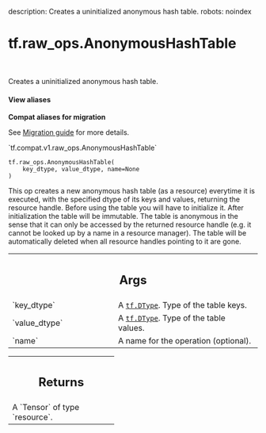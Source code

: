 description: Creates a uninitialized anonymous hash table.
robots: noindex

# tf.raw_ops.AnonymousHashTable

<!-- Insert buttons and diff -->

<table class="tfo-notebook-buttons tfo-api nocontent" align="left">

</table>



Creates a uninitialized anonymous hash table.


<section class="expandable">
  <h4 class="showalways">View aliases</h4>
  <p>
<b>Compat aliases for migration</b>
<p>See
<a href="https://www.tensorflow.org/guide/migrate">Migration guide</a> for
more details.</p>
<p>`tf.compat.v1.raw_ops.AnonymousHashTable`</p>
</p>
</section>

<pre class="devsite-click-to-copy prettyprint lang-py tfo-signature-link">
<code>tf.raw_ops.AnonymousHashTable(
    key_dtype, value_dtype, name=None
)
</code></pre>



<!-- Placeholder for "Used in" -->

This op creates a new anonymous hash table (as a resource) everytime
it is executed, with the specified dtype of its keys and values,
returning the resource handle.  Before using the table you will have
to initialize it.  After initialization the table will be
immutable. The table is anonymous in the sense that it can only be
accessed by the returned resource handle (e.g. it cannot be looked up
by a name in a resource manager). The table will be automatically
deleted when all resource handles pointing to it are gone.

<!-- Tabular view -->
 <table class="responsive fixed orange">
<colgroup><col width="214px"><col></colgroup>
<tr><th colspan="2"><h2 class="add-link">Args</h2></th></tr>

<tr>
<td>
`key_dtype`<a id="key_dtype"></a>
</td>
<td>
A <a href="../../tf/dtypes/DType.md"><code>tf.DType</code></a>. Type of the table keys.
</td>
</tr><tr>
<td>
`value_dtype`<a id="value_dtype"></a>
</td>
<td>
A <a href="../../tf/dtypes/DType.md"><code>tf.DType</code></a>. Type of the table values.
</td>
</tr><tr>
<td>
`name`<a id="name"></a>
</td>
<td>
A name for the operation (optional).
</td>
</tr>
</table>



<!-- Tabular view -->
 <table class="responsive fixed orange">
<colgroup><col width="214px"><col></colgroup>
<tr><th colspan="2"><h2 class="add-link">Returns</h2></th></tr>
<tr class="alt">
<td colspan="2">
A `Tensor` of type `resource`.
</td>
</tr>

</table>

